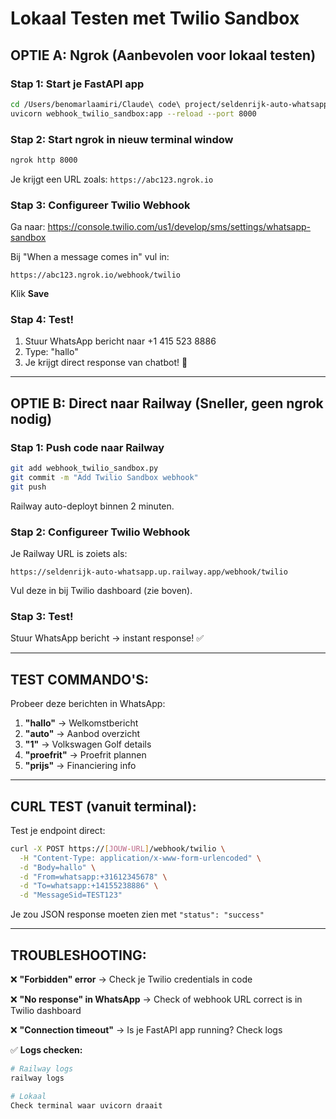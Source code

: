 # Lokaal Testen met Twilio Sandbox

## OPTIE A: Ngrok (Aanbevolen voor lokaal testen)

### Stap 1: Start je FastAPI app
```bash
cd /Users/benomarlaamiri/Claude\ code\ project/seldenrijk-auto-whatsapp
uvicorn webhook_twilio_sandbox:app --reload --port 8000
```

### Stap 2: Start ngrok in nieuw terminal window
```bash
ngrok http 8000
```

Je krijgt een URL zoals: `https://abc123.ngrok.io`

### Stap 3: Configureer Twilio Webhook
Ga naar: https://console.twilio.com/us1/develop/sms/settings/whatsapp-sandbox

Bij "When a message comes in" vul in:
```
https://abc123.ngrok.io/webhook/twilio
```

Klik **Save**

### Stap 4: Test!
1. Stuur WhatsApp bericht naar +1 415 523 8886
2. Type: "hallo"
3. Je krijgt direct response van chatbot! 🎉

---

## OPTIE B: Direct naar Railway (Sneller, geen ngrok nodig)

### Stap 1: Push code naar Railway
```bash
git add webhook_twilio_sandbox.py
git commit -m "Add Twilio Sandbox webhook"
git push
```

Railway auto-deployt binnen 2 minuten.

### Stap 2: Configureer Twilio Webhook
Je Railway URL is zoiets als:
```
https://seldenrijk-auto-whatsapp.up.railway.app/webhook/twilio
```

Vul deze in bij Twilio dashboard (zie boven).

### Stap 3: Test!
Stuur WhatsApp bericht → instant response! ✅

---

## TEST COMMANDO'S:

Probeer deze berichten in WhatsApp:

1. **"hallo"** → Welkomstbericht
2. **"auto"** → Aanbod overzicht
3. **"1"** → Volkswagen Golf details
4. **"proefrit"** → Proefrit plannen
5. **"prijs"** → Financiering info

---

## CURL TEST (vanuit terminal):

Test je endpoint direct:
```bash
curl -X POST https://[JOUW-URL]/webhook/twilio \
  -H "Content-Type: application/x-www-form-urlencoded" \
  -d "Body=hallo" \
  -d "From=whatsapp:+31612345678" \
  -d "To=whatsapp:+14155238886" \
  -d "MessageSid=TEST123"
```

Je zou JSON response moeten zien met `"status": "success"`

---

## TROUBLESHOOTING:

❌ **"Forbidden" error**
→ Check je Twilio credentials in code

❌ **"No response" in WhatsApp**
→ Check of webhook URL correct is in Twilio dashboard

❌ **"Connection timeout"**
→ Is je FastAPI app running? Check logs

✅ **Logs checken:**
```bash
# Railway logs
railway logs

# Lokaal
Check terminal waar uvicorn draait
```
